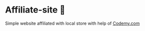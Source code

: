 # Affiliate-site :money_mouth_face:                                                                                                                                                                                                                       
Simple website affiliated with local store
 with help of <a href="http://johnelder.com/">Codemy.com</a>
